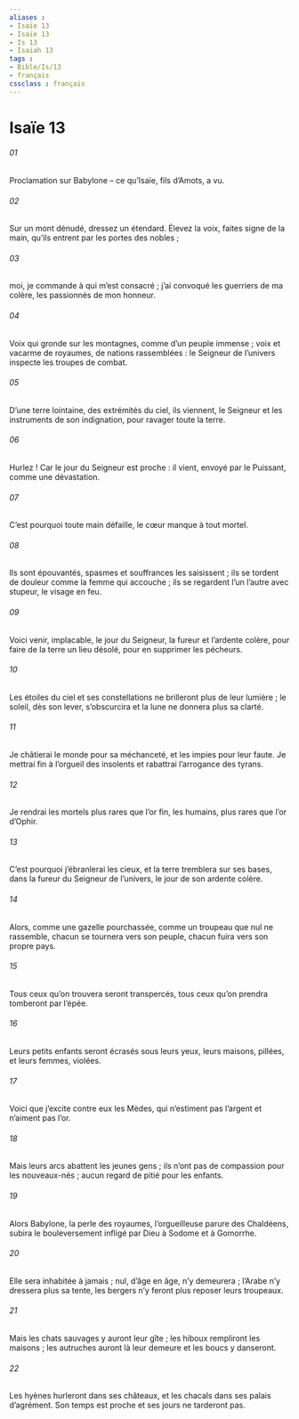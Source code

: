 ```yaml
---
aliases : 
- Isaïe 13
- Isaïe 13
- Is 13
- Isaiah 13
tags : 
- Bible/Is/13
- français
cssclass : français
---
```


# Isaïe 13

###### 01
Proclamation sur Babylone – ce qu’Isaïe, fils d’Amots, a vu.
###### 02
Sur un mont dénudé,
dressez un étendard.
Élevez la voix, faites signe de la main,
qu’ils entrent par les portes des nobles ;
###### 03
moi, je commande à qui m’est consacré ;
j’ai convoqué les guerriers de ma colère,
les passionnés de mon honneur.
###### 04
Voix qui gronde sur les montagnes,
comme d’un peuple immense ;
voix et vacarme de royaumes,
de nations rassemblées :
le Seigneur de l’univers
inspecte les troupes de combat.
###### 05
D’une terre lointaine, des extrémités du ciel,
ils viennent,
le Seigneur et les instruments de son indignation,
pour ravager toute la terre.
###### 06
Hurlez ! Car le jour du Seigneur est proche :
il vient, envoyé par le Puissant,
comme une dévastation.
###### 07
C’est pourquoi toute main défaille,
le cœur manque à tout mortel.
###### 08
Ils sont épouvantés,
spasmes et souffrances les saisissent ;
ils se tordent de douleur
comme la femme qui accouche ;
ils se regardent l’un l’autre avec stupeur,
le visage en feu.
###### 09
Voici venir, implacable, le jour du Seigneur,
la fureur et l’ardente colère,
pour faire de la terre un lieu désolé,
pour en supprimer les pécheurs.
###### 10
Les étoiles du ciel et ses constellations
ne brilleront plus de leur lumière ;
le soleil, dès son lever, s’obscurcira
et la lune ne donnera plus sa clarté.
###### 11
Je châtierai le monde pour sa méchanceté,
et les impies pour leur faute.
Je mettrai fin à l’orgueil des insolents
et rabattrai l’arrogance des tyrans.
###### 12
Je rendrai les mortels plus rares que l’or fin,
les humains, plus rares que l’or d’Ophir.
###### 13
C’est pourquoi j’ébranlerai les cieux,
et la terre tremblera sur ses bases,
dans la fureur du Seigneur de l’univers,
le jour de son ardente colère.
###### 14
Alors, comme une gazelle pourchassée,
comme un troupeau que nul ne rassemble,
chacun se tournera vers son peuple,
chacun fuira vers son propre pays.
###### 15
Tous ceux qu’on trouvera seront transpercés,
tous ceux qu’on prendra tomberont par l’épée.
###### 16
Leurs petits enfants seront écrasés sous leurs yeux,
leurs maisons, pillées, et leurs femmes, violées.
###### 17
Voici que j’excite contre eux les Mèdes,
qui n’estiment pas l’argent et n’aiment pas l’or.
###### 18
Mais leurs arcs abattent les jeunes gens ;
ils n’ont pas de compassion pour les nouveaux-nés ;
aucun regard de pitié pour les enfants.
###### 19
Alors Babylone, la perle des royaumes,
l’orgueilleuse parure des Chaldéens,
subira le bouleversement infligé par Dieu
à Sodome et à Gomorrhe.
###### 20
Elle sera inhabitée à jamais ;
nul, d’âge en âge, n’y demeurera ;
l’Arabe n’y dressera plus sa tente,
les bergers n’y feront plus reposer leurs troupeaux.
###### 21
Mais les chats sauvages y auront leur gîte ;
les hiboux rempliront les maisons ;
les autruches auront là leur demeure
et les boucs y danseront.
###### 22
Les hyènes hurleront dans ses châteaux,
et les chacals dans ses palais d’agrément.
Son temps est proche
et ses jours ne tarderont pas.
